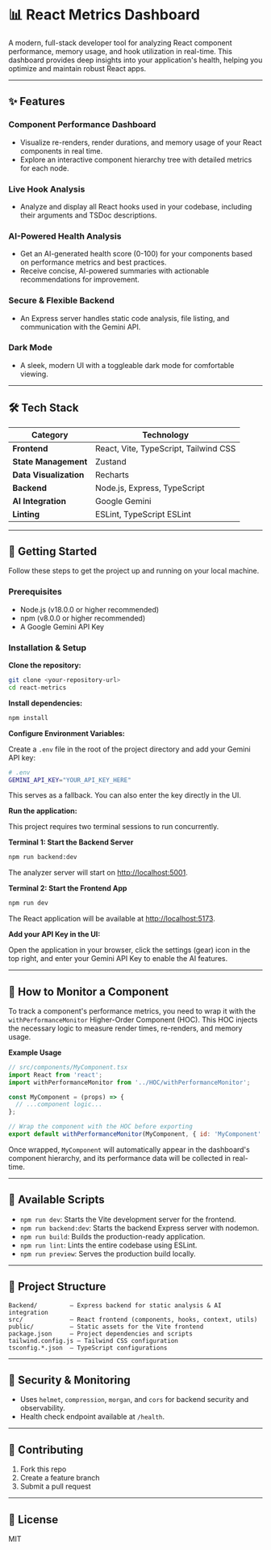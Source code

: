 # 📊 React Metrics Dashboard

A modern, full-stack developer tool for analyzing React component performance, memory usage, and hook utilization in real-time. This dashboard provides deep insights into your application's health, helping you optimize and maintain robust React apps.

---

## ✨ Features

### Component Performance Dashboard

- Visualize re-renders, render durations, and memory usage of your React components in real time.
- Explore an interactive component hierarchy tree with detailed metrics for each node.

### Live Hook Analysis

- Analyze and display all React hooks used in your codebase, including their arguments and TSDoc descriptions.

### AI-Powered Health Analysis

- Get an AI-generated health score (0-100) for your components based on performance metrics and best practices.
- Receive concise, AI-powered summaries with actionable recommendations for improvement.

### Secure & Flexible Backend

- An Express server handles static code analysis, file listing, and communication with the Gemini API.

### Dark Mode

- A sleek, modern UI with a toggleable dark mode for comfortable viewing.

---

## 🛠️ Tech Stack

| Category           | Technology                                   |
|--------------------|----------------------------------------------|
| **Frontend**       | React, Vite, TypeScript, Tailwind CSS        |
| **State Management** | Zustand                                   |
| **Data Visualization** | Recharts                                |
| **Backend**        | Node.js, Express, TypeScript                 |
| **AI Integration** | Google Gemini                                |
| **Linting**        | ESLint, TypeScript ESLint                    |

---

## 🚀 Getting Started

Follow these steps to get the project up and running on your local machine.

### Prerequisites

- Node.js (v18.0.0 or higher recommended)
- npm (v8.0.0 or higher recommended)
- A Google Gemini API Key

### Installation & Setup

**Clone the repository:**
```sh
git clone <your-repository-url>
cd react-metrics
```

**Install dependencies:**
```sh
npm install
```

**Configure Environment Variables:**

Create a `.env` file in the root of the project directory and add your Gemini API key:
```sh
# .env
GEMINI_API_KEY="YOUR_API_KEY_HERE"
```
This serves as a fallback. You can also enter the key directly in the UI.

**Run the application:**

This project requires two terminal sessions to run concurrently.

**Terminal 1: Start the Backend Server**
```sh
npm run backend:dev
```
The analyzer server will start on [http://localhost:5001](http://localhost:5001).

**Terminal 2: Start the Frontend App**
```sh
npm run dev
```
The React application will be available at [http://localhost:5173](http://localhost:5173).

**Add your API Key in the UI:**

Open the application in your browser, click the settings (gear) icon in the top right, and enter your Gemini API Key to enable the AI features.

---

## 🔬 How to Monitor a Component

To track a component's performance metrics, you need to wrap it with the `withPerformanceMonitor` Higher-Order Component (HOC). This HOC injects the necessary logic to measure render times, re-renders, and memory usage.

**Example Usage**
```js
// src/components/MyComponent.tsx
import React from 'react';
import withPerformanceMonitor from '../HOC/withPerformanceMonitor';

const MyComponent = (props) => {
  // ...component logic...
};

// Wrap the component with the HOC before exporting
export default withPerformanceMonitor(MyComponent, { id: 'MyComponent' });
```

Once wrapped, `MyComponent` will automatically appear in the dashboard's component hierarchy, and its performance data will be collected in real-time.

---

## 📜 Available Scripts

- `npm run dev`: Starts the Vite development server for the frontend.
- `npm run backend:dev`: Starts the backend Express server with nodemon.
- `npm run build`: Builds the production-ready application.
- `npm run lint`: Lints the entire codebase using ESLint.
- `npm run preview`: Serves the production build locally.

---

## 📂 Project Structure

```
Backend/         — Express backend for static analysis & AI integration
src/             — React frontend (components, hooks, context, utils)
public/          — Static assets for the Vite frontend
package.json     — Project dependencies and scripts
tailwind.config.js — Tailwind CSS configuration
tsconfig.*.json  — TypeScript configurations
```

---

## 🔐 Security & Monitoring

- Uses `helmet`, `compression`, `morgan`, and `cors` for backend security and observability.
- Health check endpoint available at `/health`.

---

## 🤝 Contributing

1. Fork this repo
2. Create a feature branch
3. Submit a pull request

---

## 📝 License

MIT
